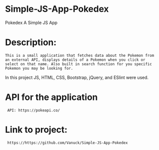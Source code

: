 # Simple-JS-App-Pokedex

Pokedex A Simple JS App

# Description:

    This is a small application that fetches data about the Pokemon from an external API, displays details of a Pokemon when you click or select on that name. Also built in search function for you specific Pokemon you may be looking for.

In this project JS, HTML, CSS, Bootstrap, jQuery, and ESlint were used.

# API for the application

     API: https://pokeapi.co/

# Link to project:

     https://https://github.com/Vanuck/Simple-JS-App-Pokedex
